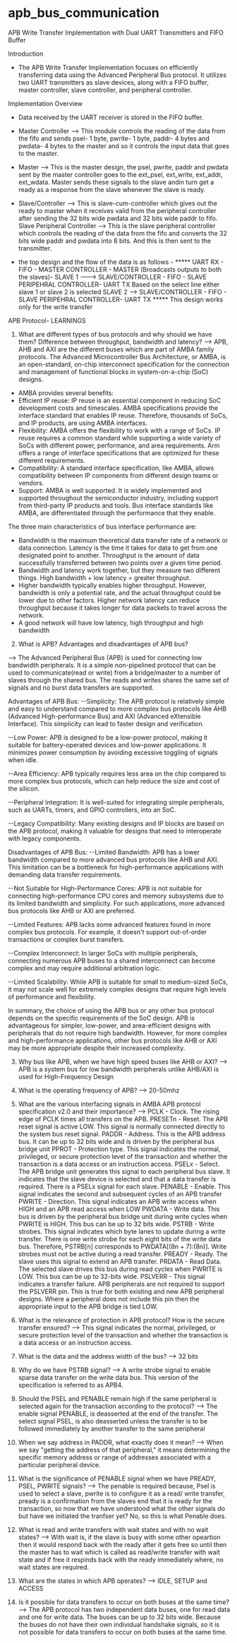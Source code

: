 # apb_bus_communication
APB Write Transfer Implementation with Dual UART Transmitters and FIFO Buffer

Introduction
- The APB Write Transfer Implementation focuses on efficiently transferring data using the Advanced Peripheral Bus protocol. It utilizes two UART transmitters as slave devices, along with a FIFO buffer, master controller, slave controller, and peripheral controller.

Implementation Overview
- Data received by the UART receiver is stored in the FIFO buffer.
- Master Controller --> This module controls the reading of the data from the fifo and sends psel- 1 byte, pwrite- 1 byte, paddr- 4 bytes and pwdata- 4 bytes to the master and so it controls the input data that goes to the master.
- Master --> This is the master design, the psel, pwrite, paddr and pwdata sent by the master controller goes to the ext_psel, ext_write, ext_addr, ext_wdata. Master sends these signals to the slave andin turn get a ready as a response from the slave whenever the slave is ready.
- Slave/Controller --> This is slave-cum-controller which gives out the ready to master when it receives valid from the peripheral controller after sending the 32 bits wide pwdata and 32 bits wide paddr to fifo.
Slave Peripheral Controller --> This is the slave peripheral controller which controls the reading of the data from the fifo and converts the 32 bits wide paddr and pwdata into 8 bits. And this is then sent to the transmitter.

- the top design and the flow of the data is as follows -
              ***** UART RX - FIFO - MASTER CONTROLLER - MASTER (Broadcasts outputs to both the slaves)- 
  SLAVE 1 --->      SLAVE/CONTROLLER - FIFO - SLAVE PERIPEHRAL CONTROLLER- UART TX
              Based on the select line either slave 1 or slave 2 is selected
  SLAVE 2 -->       SLAVE/CONTROLLER - FIFO - SLAVE PERIPEHRAL CONTROLLER- UART TX *****
This design works only for the write transfer     






APB Protocol- LEARNINGS

1. What are different types of bus protocols and why should we have them? Difference between throughput, bandwidth and latency?
-->  APB, AHB and AXI are the different buses which are part of AMBA family protocols. The Advanced Microcontroller Bus Architecture, or AMBA, is an open-standard, on-chip interconnect specification for the connection and management of functional blocks in system-on-a-chip (SoC) designs.
- AMBA provides several benefits:
- Efficient IP reuse: IP reuse is an essential component in reducing SoC development costs and timescales. AMBA specifications provide the interface standard that enables IP reuse. Therefore, thousands of SoCs, and IP products, are using AMBA interfaces.
- Flexibility: AMBA offers the flexibility to work with a range of SoCs. IP reuse requires a common standard while supporting a wide variety of SoCs with different power, performance, and area requirements. Arm offers a range of interface specifications that are optimized for these different requirements.
- Compatibility: A standard interface specification, like AMBA, allows compatibility between IP components from different design teams or vendors.
- Support: AMBA is well supported. It is widely implemented and supported throughout the semiconductor industry, including support from third-party IP products and tools. 
  Bus interface standards like AMBA, are differentiated through the performance that they enable. 

The three main characteristics of bus interface performance are:
- Bandwidth is the maximum theoretical data transfer rate of a network or data connection. Latency is the time it takes for data to get from one designated point to another. Throughput is the amount of data successfully transferred between two points over a given time period.
- Bandwidth and latency work together, but they measure two different things. High bandwidth + low latency = greater throughput.
- Higher bandwidth typically enables higher throughput. However, bandwidth is only a potential rate, and the actual throughput could be lower due to other factors. Higher network latency can reduce throughput because it takes longer for data packets to travel across the network. 
- A good network will have low latency, high throughput and high bandwidth 


2. What is APB? Advantages and disadvantages of APB bus? 

--> The Advanced Peripheral Bus (APB) is used for connecting low bandwidth peripherals. 
It is a simple non-pipelined protocol that can be used to communicate(read or write) from a bridge/master to a number of slaves through the shared bus. The reads and writes shares the same set of signals and no burst data 
transfers are supported.

Advantages of APB Bus:
--Simplicity: The APB protocol is relatively simple and easy to understand compared to more complex bus protocols like AHB (Advanced High-performance Bus) and AXI (Advanced eXtensible Interface). This simplicity can lead to faster design and verification.

--Low Power: APB is designed to be a low-power protocol, making it suitable for battery-operated devices and low-power applications. It minimizes power consumption by avoiding excessive toggling of signals when idle.

--Area Efficiency: APB typically requires less area on the chip compared to more complex bus protocols, which can help reduce the size and cost of the silicon.

--Peripheral Integration: It is well-suited for integrating simple peripherals, such as UARTs, timers, and GPIO controllers, into an SoC.

--Legacy Compatibility: Many existing designs and IP blocks are based on the APB protocol, making it valuable for designs that need to interoperate with legacy components.

Disadvantages of APB Bus:
--Limited Bandwidth: APB has a lower bandwidth compared to more advanced bus protocols like AHB and AXI. This limitation can be a bottleneck for high-performance applications with demanding data transfer requirements.

--Not Suitable for High-Performance Cores: APB is not suitable for connecting high-performance CPU cores and memory subsystems due to its limited bandwidth and simplicity. For such applications, more advanced bus protocols like AHB or AXI are preferred.

--Limited Features: APB lacks some advanced features found in more complex bus protocols. For example, it doesn't support out-of-order transactions or complex burst transfers.

--Complex Interconnect: In larger SoCs with multiple peripherals, connecting numerous APB buses to a shared interconnect can become complex and may require additional arbitration logic.

--Limited Scalability: While APB is suitable for small to medium-sized SoCs, it may not scale well for extremely complex designs that require high levels of performance and flexibility.

In summary, the choice of using the APB bus or any other bus protocol depends on the specific requirements of the SoC design. APB is advantageous for simpler, low-power, and area-efficient designs with peripherals that do not require high bandwidth. However, for more complex and high-performance applications, other bus protocols like AHB or AXI may be more appropriate despite their increased complexity.
 

3. Why bus like APB, when we have high speed buses like AHB or AXI?
--> APB is a system bus for low bandwidth peripherals unlike AHB/AXI is used for High-Frequency Design

4. What is the operating frequency of APB?
--> 20-50mhz

5. What are the various interfacing signals in AMBA APB protocol specification v2.0 and their importance?
--> PCLK -  Clock. The rising edge of PCLK times all transfers on the APB.
    PRESETn - Reset. The APB reset signal is active LOW. This signal is normally connected directly to the system bus reset signal.
    PADDR - Address. This is the APB address bus. It can be up to 32 bits wide and is driven by the peripheral bus bridge unit
    PPROT - Protection type. This signal indicates the normal, privileged, or secure protection level of the transaction and whether the transaction is a data access or an instruction access.
   PSELx - Select. The APB bridge unit generates this signal to each peripheral bus slave. It indicates that the slave device is selected and that a data transfer is required. There is a PSELx signal for each slave.
   PENABLE - Enable. This signal indicates the second and subsequent cycles of an APB 
transfer
   PWRITE - Direction. This signal indicates an APB write access when HIGH and an APB 
read access when LOW
   PWDATA - Write data. This bus is driven by the peripheral bus bridge unit during write 
cycles when PWRITE is HIGH. This bus can be up to 32 bits wide.
   PSTRB - Write strobes. This signal indicates which byte lanes to update during a write 
transfer. There is one write strobe for each eight bits of the write data bus. Therefore, PSTRB[n] corresponds to PWDATA[(8n + 7):(8n)]. Write strobes must not be active during a read transfer.
   PREADY - Ready. The slave uses this signal to extend an APB transfer.
   PRDATA - Read Data. The selected slave drives this bus during read cycles when PWRITE is LOW. This bus can be up to 32-bits wide.
   PSLVERR - This signal indicates a transfer failure. APB peripherals are not required to support the PSLVERR pin. This is true for both existing and new APB peripheral designs. Where a peripheral does not include this pin then the appropriate input to the APB bridge is tied LOW.
 

6. What is the relevance of protection in APB protocol? How is the secure transfer ensured?
-->  This signal indicates the normal, privileged, or secure protection level of the transaction and whether the transaction is a data access or an instruction access.

7. What is the data and the address width of the bus?
--> 32 bits 

8. Why do we have PSTRB signal?
--> A write strobe signal to enable sparse data transfer on the write data bus. This version of the specification is referred to as APB4.

9. Should the PSEL and PENABLE remain high if the same peripheral is selected again for the transaction according to the protocol?
-->  The enable signal PENABLE, is deasserted at the end of the transfer. The select signal PSEL, is also deasserted unless the transfer is to be followed immediately by another transfer to the same peripheral 


10. When we say address in PADDR, what exactly does it mean? 
-->  When we say "getting the address of that peripheral," it means determining the specific memory address or range of addresses associated with a particular peripheral device.

11. What is the significance of PENABLE signal when we have PREADY, PSEL, PWRITE signals?
--> The penable is required because,
Psel is used to select a slave, pwrite is to configure it as a read/ write transfer, pready is a confirmation from the slaves end that it is ready for the transaction, so now that we have understood what the other signals do but have we initiated the tranfser yet? No, so this is what Penable does. 


12. What is read and write transfers with wait states and with no wait states?
--> With wait is,
if the slave is busy with some other opeartion then it would respond back with the ready after it gets free so until then the master has to wait which is called as read/write transfer with wait state and if free it respinds back with the ready immediately where, no wait states are required.
 
13. What are the states in which APB operates?
--> IDLE, SETUP and ACCESS

14. Is it possible for data transfers to occur on both buses at the same time?
-->  The APB protocol has two independent data buses, one for read data and one for write data. The buses can be up to 32 bits wide. Because the buses do not have their own individual handshake signals, so it is not possible for data transfers to occur on both buses at the same time. 
